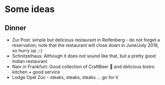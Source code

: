 # Some ideas

## Dinner

* Zur Post: simple but delicious restaurant in Reifenberg - do not forget a reservation; note that the restaurant will close down in June/July 2018, so hurry up ;-)
* Schnitzelhaus: Although it does not sound like that, but a pretty good Indian restaurant
* Naiv in Frankfurt: Good collection of CraftBeer 🍺 and delicious bistro kitchen + good service
* Lodge Opel Zoo - steaks, steaks, steaks ... go for it
